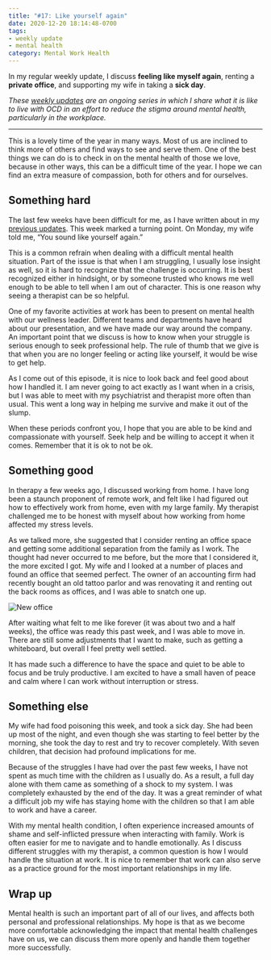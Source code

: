 ```yaml
---
title: "#17: Like yourself again"
date: 2020-12-20 18:14:48-0700
tags:
- weekly update
- mental health
category: Mental Work Health
---
```


In my regular weekly update, I discuss **feeling like myself again**, renting a **private office**, and supporting my wife in taking a **sick day**.

_These [weekly updates](https://bennorris.com/tags/weekly-update/) are an ongoing series in which I share what it is like to live with OCD in an effort to reduce the stigma around mental health, particularly in the workplace._

***

This is a lovely time of the year in many ways. Most of us are inclined to think more of others and find ways to see and serve them. One of the best things we can do is to check in on the mental health of those we love, because in other ways, this can be a difficult time of the year. I hope we can find an extra measure of compassion, both for others and for ourselves.


## Something hard

The last few weeks have been difficult for me, as I have written about in my [previous updates](https://www.mentalworkhealth.org//categories/weekly-update). This week marked a turning point. On Monday, my wife told me, “You sound like yourself again.”

This is a common refrain when dealing with a difficult mental health situation. Part of the issue is that when I am struggling, I usually lose insight as well, so it is hard to recognize that the challenge is occurring. It is best recognized either in hindsight, or by someone trusted who knows me well enough to be able to tell when I am out of character. This is one reason why seeing a therapist can be so helpful.

One of my favorite activities at work has been to present on mental health with our wellness leader. Different teams and departments have heard about our presentation, and we have made our way around the company. An important point that we discuss is how to know when your struggle is serious enough to seek professional help. The rule of thumb that we give is that when you are no longer feeling or acting like yourself, it would be wise to get help.

As I come out of this episode, it is nice to look back and feel good about how I handled it. I am never going to act exactly as I want when in a crisis, but I was able to meet with my psychiatrist and therapist more often than usual. This went a long way in helping me survive and make it out of the slump.

When these periods confront you, I hope that you are able to be kind and compassionate with yourself. Seek help and be willing to accept it when it comes. Remember that it is ok to not be ok.


## Something good

In therapy a few weeks ago, I discussed working from home. I have long been a staunch proponent of remote work, and felt like I had figured out how to effectively work from home, even with my large family. My therapist challenged me to be honest with myself about how working from home affected my stress levels.

As we talked more, she suggested that I consider renting an office space and getting some additional separation from the family as I work. The thought had never occurred to me before, but the more that I considered it, the more excited I got. My wife and I looked at a number of places and found an office that seemed perfect. The owner of an accounting firm had recently bought an old tattoo parlor and was renovating it and renting out the back rooms as offices, and I was able to snatch one up.

![New office](https://media.bennorris.com/images/mentalworkhealth/uploads/2020/800c41398c.jpg)

After waiting what felt to me like forever (it was about two and a half weeks), the office was ready this past week, and I was able to move in. There are still some adjustments that I want to make, such as getting a whiteboard, but overall I feel pretty well settled.

It has made such a difference to have the space and quiet to be able to focus and be truly productive. I am excited to have a small haven of peace and calm where I can work without interruption or stress.


## Something else

My wife had food poisoning this week, and took a sick day. She had been up most of the night, and even though she was starting to feel better by the morning, she took the day to rest and try to recover completely. With seven children, that decision had profound implications for me.

Because of the struggles I have had over the past few weeks, I have not spent as much time with the children as I usually do. As a result, a full day alone with them came as something of a shock to my system. I was completely exhausted by the end of the day. It was a great reminder of what a difficult job my wife has staying home with the children so that I am able to work and have a career.

With my mental health condition, I often experience increased amounts of shame and self-inflicted pressure when interacting with family. Work is often easier for me to navigate and to handle emotionally. As I discuss different struggles with my therapist, a common question is how I would handle the situation at work. It is nice to remember that work can also serve as a practice ground for the most important relationships in my life.


## Wrap up

Mental health is such an important part of all of our lives, and affects both personal and professional relationships. My hope is that as we become more comfortable acknowledging the impact that mental health challenges have on us, we can discuss them more openly and handle them together more successfully.

